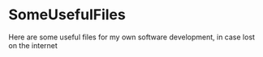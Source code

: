 # SomeUsefulFiles

Here are some useful files for my own software development, in case lost on the internet
